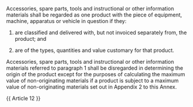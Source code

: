 Accessories, spare parts, tools and instructional or other information materials shall be regarded as one product with the piece of equipment, machine, apparatus or vehicle in question if they:

1. are classified and delivered with, but not invoiced separately from, the product; and

2. are of the types, quantities and value customary for that product.

Accessories, spare parts, tools and instructional or other information materials referred to paragraph 1 shall be disregarded in determining the origin of the product except for the purposes of calculating the maximum value of non-originating materials if a product is subject to a maximum value of non-originating materials set out in Appendix 2 to this Annex.

{{ Article 12 }}
